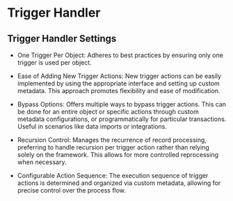 # Trigger Handler

## Trigger Handler Settings



- One Trigger Per Object: Adheres to best practices by ensuring only one trigger is used per object.

- Ease of Adding New Trigger Actions: New trigger actions can be easily implemented by using the appropriate interface 
and setting up custom metadata. This approach promotes flexibility and ease of modification.

- Bypass Options: Offers multiple ways to bypass trigger actions. This can be done for an entire object or specific 
actions through custom metadata configurations, or programmatically for particular transactions. Useful in scenarios 
like data imports or integrations.

- Recursion Control: Manages the recurrence of record processing, preferring to handle recursion per trigger action 
rather than relying solely on the framework. This allows for more controlled reprocessing when necessary.

- Configurable Action Sequence: The execution sequence of trigger actions is determined and organized via custom 
metadata, allowing for precise control over the process flow.
